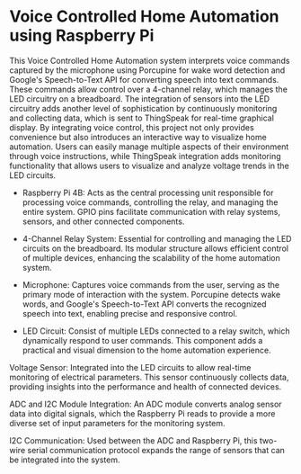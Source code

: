 # Voice Controlled Home Automation using Raspberry Pi
This Voice Controlled Home Automation system interprets voice commands captured by the microphone using Porcupine for wake word detection and Google's Speech-to-Text API for converting speech into text commands. These commands allow control over a 4-channel relay, which manages the LED circuitry on a breadboard. The integration of sensors into the LED circuitry adds another level of sophistication by continuously monitoring and collecting data, which is sent to ThingSpeak for real-time graphical display. By integrating voice control, this project not only provides convenience but also introduces an interactive way to visualize home automation. Users can easily manage multiple aspects of their environment through voice instructions, while ThingSpeak integration adds monitoring functionality that allows users to visualize and analyze voltage trends in the LED circuits.

- Raspberry Pi 4B: Acts as the central processing unit responsible for processing voice commands, controlling the relay, and managing the entire system. GPIO pins facilitate communication with relay systems, sensors, and other connected components.

- 4-Channel Relay System: Essential for controlling and managing the LED circuits on the breadboard. Its modular structure allows efficient control of multiple devices, enhancing the scalability of the home automation system.

- Microphone: Captures voice commands from the user, serving as the primary mode of interaction with the system. Porcupine detects wake words, and Google's Speech-to-Text API converts the recognized speech into text, enabling precise and responsive control.

- LED Circuit: Consist of multiple LEDs connected to a relay switch, which dynamically respond to user commands. This component adds a practical and visual dimension to the home automation experience.

Voltage Sensor: Integrated into the LED circuits to allow real-time monitoring of electrical parameters. This sensor continuously collects data, providing insights into the performance and health of connected devices.

ADC and I2C Module Integration: An ADC module converts analog sensor data into digital signals, which the Raspberry Pi reads to provide a more diverse set of input parameters for the monitoring system.

I2C Communication: Used between the ADC and Raspberry Pi, this two-wire serial communication protocol expands the range of sensors that can be integrated into the system.
